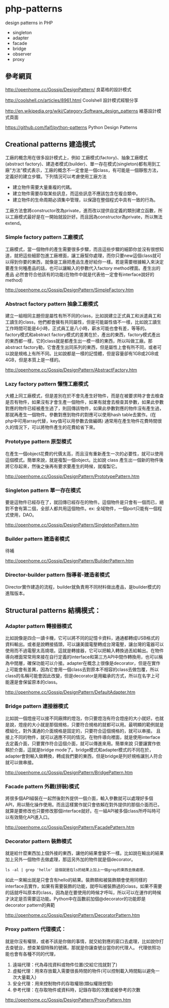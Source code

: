 php-patterns
============

design patterns in PHP

* singleton
* adapter
* facade
* bridge
* observer
* proxy

## 參考網頁

http://openhome.cc/Gossip/DesignPattern/
良葛格的設計模式

http://coolshell.cn/articles/8961.html
Coolshell 設計模式經驗分享

http://en.wikipedia.org/wiki/Category:Software_design_patterns
維基設計模式頁面

https://github.com/faif/python-patterns
Python Design Patterns

## Creational patterns 建造模式

工廠的概念用在很多設計模式上，例如 工廠模式(factory)、抽象工廠模式(abstract factory)、建造者模式(builder)、單一存在模式(singleton)都有用到工廠"方法”模式表示，工廠的概念不一定會是一個class，有可能是一個靜態方法，定義好的建立步驟。下列情況可以考慮使用工廠方法

* 建立物件需要大量重複的代碼。
* 建立物件需要存取某些訊息，而這些訊息不應該包含在複合類中。
* 建立物件的生命周期必須集中管理，以保證在整個程式中具有一致的行為。

工廠方法會將constructor改為private，進而改以提供自定義的類別建立函數，所以工廠模式最好是在一開始就設計好。而且因為constructor為private，所以無法extend。

### Simple factory pattern 工廠模式

工廠模式，當一個物件的產生需要很多步驟，而且這些步驟的細節你並沒有很想知道，就把這些細節包進工廠裡面，讓工廠幫你處理，而你只要new這個class就可以得到你要的東西，就像是工廠把產品生產好給你一樣。若是需要根據輸入來決定要產生何種產品的話，也可以讓輸入的參數代入factory method裡面。產生出的產品 必然會符合他該有的功能(在物件中就是代表他一定會有interface說好的method)

http://openhome.cc/Gossip/DesignPattern/SimpleFactory.htm

### Abstract factory pattern 抽象工廠模式

建立一組相同主題但是屬性有所不同的class，比如說建立正式員工和派遣員工和工讀生的class，他們都會擁有共同屬性，但是可能屬性值不一樣，比如說工讀生工作時間可能是4小時，正式員工是八小時，薪水可能也會有差，等等的。factory模式和abstract factory模式的差異在於，產出的東西，factory模式產出的東西都一樣，它的class就是都產生出一模一樣的東西，所以叫做工廠。那abstract factory勒，它會產生出同系列的東西，但是屬性上會有所不同，或者可以說是規格上有所不同。比如說都是一樣的記憶體，但是容量卻有1GB或2GB或4GB，但是本質上是一樣的。

http://openhome.cc/Gossip/DesignPattern/AbstractFactory.htm

### Lazy factory pattern 懶惰工廠模式

大體上同工廠模式，但是差別在於不會先產生好物件，而是在被要求時才會去檢查是否有物件，如果沒有才會生產一個物件，如果有就會去檢查其參數，如果此參數對應的物件已經被產生過了，則回傳該物件，如果此參數對應的物件沒有產生過，那就再產生一個物件。參數對應到物件的對應可以使用hash table去實作。(在php中可用array代替，key值可以用參數去做編碼) 通常用在產生物件花費時間很久的情況下，可以將物件產生的花費給省下來。

### Prototype pattern 原型模式

在產生一個object花費的代價太高，而且沒有重新產生一次的必要性，就可以使用這個模式。簡單來說，就是複製一個object。比如說 class 產生出一個新的物件後 將它存起來，然後之後再有要求要產生的時候，就複製它。

http://openhome.cc/Gossip/DesignPattern/PrototypePattern.htm

### Singleton pattern 單一存在模式

要是這物件已經存在了，就回傳已經存在的物件。這個物件是只會有一個而已，絕對不會有第二個，全部人都共用這個物件。ex: 全域物件，一個port只能有一個程式使用，DAO。

http://openhome.cc/Gossip/DesignPattern/SingletonPattern.htm

### Builder pattern 建造者模式

待補

http://openhome.cc/Gossip/DesignPattern/BuilderPattern.htm

### Director-builder pattern 指導者-建造者模式

Director實作建造的流程，builder就負責用不同材料做出產品，是builder模式的進階版本。

## Structural patterns 結構模式：

### Adapter pattern 轉接器模式

比如說像是四合一讀卡機，它可以將不同的記憶卡資料，通通都轉成USB格式的資料輸出。或者是說轉接插頭，可以讓美國電壓轉成台灣電壓，讓台灣的電器可以使用而不過電壓太高燒壞。這就是轉接器，它可以把輸入轉換過丟給輸出。在物件導向裡面常常用來接在自行定義的interface和第三方API中間作轉換用，也可以稱為中間層，確保功能可以介接。adapter在概念上很像是decorator，但是在實作上可能會有差異，因為它會用一個class去對原本不相容的class去做包覆，所以class的名稱可能會因此改變，但是decorator是用繼承的方式，所以在名字上可能還是會保留原本的class。 

http://openhome.cc/Gossip/DesignPattern/DefaultAdapter.htm

### Bridge pattern 連接器模式

比如說一個燈座可以接不同廠牌的燈泡，你只要燈泡有符合燈座的大小就好。也就是說，燈座的大小就是那個規格，只要符合規格的就都可以用。最明顯的範例就是模組化，對外溝通的介面規格是固定的，只要符合這個規格的，就可以串接。 且接上不同的物件，就可以適應不同的情況。在物件導向裡面，就是使用interface去定義介面，只要實作符合這個介面，就可以傳進來用。簡單來說 只要讓實作依賴於介面，這就是bridge mode了。bridge模式和adapter模式的不同在於，adapter會對輸入做轉換，轉成我們要的東西，但是bridge是列好規格讓別人符合就可以做串接。

http://openhome.cc/Gossip/DesignPattern/BridgePattern.htm

### Facade pattern 外觀(拼裝)模式

將很多個API組裝在一起然後對外提供一個介面，輸入參數就可以處理好多個API，用以簡化操作使用。而且這樣實作就只會依賴在對外提供的那個介面而已，就算是要修改也只要修改那個interface就好。在一組API被多個class所呼叫時可以有效簡化API進入口。 

http://openhome.cc/Gossip/DesignPattern/FacadePattern.htm

### Decorator pattern 裝飾模式

就是給什麼東西加上個外接的東西，讓他的結果會變不一樣。比如說在輸出的結果加上另外一個物件去做處理，那這另外加的物件就是個decorator。
```
ls -al | grep 'hello' 這個就是在ls的結果上加上一個grep的東西去做處理，
```
如此一來輸出就是只會含有hello的結果。裝飾類和被裝飾類會使用同樣的interface去實作，如果有需要裝飾的功能，就呼叫被裝飾過的class，如果不需要的話就呼叫原本的class，因為是在要使用的時候才呼叫，所以可以在運作的時候才決定是否需要這功能。Python中在函數前加個@decorator的功能即是decorator pattern的典範

http://openhome.cc/Gossip/DesignPattern/DecoratorPattern.htm

### Proxy pattern 代理模式：

就是你沒有權限，或者不該是你做的事情，就交給對應的窗口去處理，比如說你打去查號台，想查某個特殊的號碼，那就是你讓查號台當你的代理人。 代理依照功能也會有各種不同的代理，

1. 遠端代理：代為尋找資料或物件位置(交給它找就對了)
2. 虛擬代理：用來存放載入需要很長時間的物件(可以控制載入時間點以避免一次大量載入)
3. 安全代理：用來控制物件的存取權限(類似權限控管)
4. 參考代理：在存取物件或資料時，記錄存取的次數或被參考的次數

http://openhome.cc/Gossip/DesignPattern/ProxyPattern.htm
